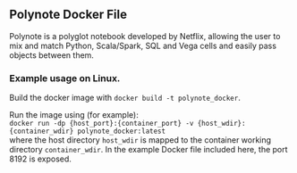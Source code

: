## Polynote Docker File

Polynote is a polyglot notebook developed by Netflix, allowing the user to mix and match Python, Scala/Spark, SQL and Vega cells and easily pass objects between them. 

### Example usage on Linux.

Build the docker image with `docker build -t polynote_docker`. 

Run the image using (for example):  
`docker run -dp {host_port}:{container_port} -v {host_wdir}:{container_wdir} polynote_docker:latest`  
where the host directory `host_wdir` is mapped to the container working directory `container_wdir`. In the example Docker file included here, the port 8192 is exposed. 

